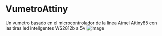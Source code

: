 # VumetroAttiny
Un vumetro basado en el microcontrolador de la linea Atmel Attiny85 con las tiras led inteligentes WS2812b a 5v
![image](https://github.com/Asusblac/VumetroAttiny/assets/63509607/9c1399ef-6d9c-4c79-b2a9-a35689eb426a)
